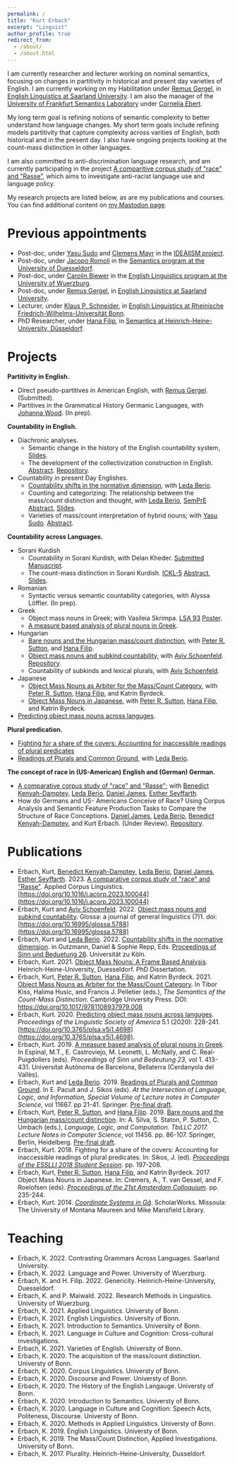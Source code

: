 ```yaml
---
permalink: /
title: "Kurt Erbach"
excerpt: "Linguist"
author_profile: true
redirect_from: 
  - /about/
  - /about.html
---
```


I am currently researcher and lecturer working on nominal semantics, focusing on changes in partitivity in historical and present day varieties of English. I am currently working on my Habilitation under [Remus Gergel](https://www.uni-saarland.de/lehrstuhl/gergel/facultystaff/englishlinguisticfaculty/prof-dr-remus-gergel.html), in [English Linguistics at Saarland University](https://www.uni-saarland.de/lehrstuhl/gergel.html). I am also the manager of the [University of Frankfurt Semantics Laboratory](https://www.linguistik-in-frankfurt.de/en/front-page/en/#pll_switcher) under  [Cornelia Ebert](https://user.uni-frankfurt.de/~coebert/).

My long term goal is refining notions of semantic complexity to better understand how language changes. My short term goals include refining models partitivity that capture complexity across varities of English, both historical and in the present day. I also have ongoing projects looking at the count-mass distinction in other languages. 

I am also committed to anti-discrimination language research, and am currently participating in the project [A comparitive corpus study of "race" and "Rasse"](https://das-r-wort.com/), which aims to investigate anti-racist language use and language policy. 

My research projects are listed below, as are my publications and courses. You can find additional content on [my Mastodon page](https://lingo.lol/@kerbach2). 

Previous appointments
======
* Post-doc, under [Yasu Sudo](https://www.ucl.ac.uk/~ucjtudo/) and [Clemens Mayr](https://www.uni-goettingen.de/de/clemens+steiner-mayr/569384.html) in the [IDEAlISM project](https://dynamicalternatives.wordpress.com/).
* Post-doc, under [Jacopo Romoli](https://www.isi.hhu.de/bereiche-des-institutes/semantik/romoli) in the [Semantics program at the University of Duesseldorf](https://www.isi.hhu.de/bereiche-des-institutes/semantik).
* Post-doc, under [Carolin Biewer](https://www.neuphil.uni-wuerzburg.de/en/anglistik/abteilungen/englische-sprachwissenschaft/team/biewer/) in the [English Linguistics program at the University of Wuerzburg](https://www.neuphil.uni-wuerzburg.de/en/anglistik/abteilungen/englische-sprachwissenschaft/startseite/). 
* Post-doc, under [Remus Gergel](https://www.uni-saarland.de/lehrstuhl/gergel/facultystaff/englishlinguisticfaculty/prof-dr-remus-gergel.html), in [English Linguistics at Saarland University](https://www.uni-saarland.de/lehrstuhl/gergel.html). 
* Lecturer, under [Klaus P. Schneider](https://www.applied-linguistics.uni-bonn.de/en/people/emeritus/schneider), in [English Linguistics at Rheinische Friedrich-Wilhelms-Universität Bonn](https://www.applied-linguistics.uni-bonn.de/en). 
* PhD Researcher, under [Hana Filip](https://user.phil.hhu.de/~filip/Publications.htm), in [Semantics at Heinrich-Heine-University, Düsseldorf](https://www.isi.hhu.de/). 

Projects
======
**Partitivity in English.**
* Direct pseudo-partitives in American English, with [Remus Gergel](https://www.uni-saarland.de/lehrstuhl/gergel/facultystaff/englishlinguisticfaculty/prof-dr-remus-gergel.html). (Submitted).
* Partitives in the Grammatical History Germanic Languages, with [Johanna Wood](https://pure.au.dk/portal/en/persons/johanna-wood(a511fcbe-5e6b-4d3e-b4ba-555286341c94).html). (In prep).

**Countability in English.**
* Diachronic analyses.
    * Semantic change in the history of the English countability system, [Slides](https://kerbach2.github.io/papers/Erbach_2021_Sem_change_Eng_countabiltiy_handout.pdf).
    * The development of the collectivization construction in English. [Abstract](https://kerbach2.github.io/papers/Erbach_2021_dev_coll_construction_abstract.pdf). [Repository](https://github.com/kerbach2/collectivization).
* Countability in present Day Englishes.
    * [Countability shifts in the normative dimension](https://kerbach2.github.io/erbach_berio_2021_countability_in_the_normative_dimension.pdf), with [Leda Berio](https://ledaberio.github.io).
    * Counting and categorizing: The relationship between the mass/count distinction and thought, with [Leda Berio](https://ledaberio.github.io), [SemPrE Abstract](https://user.phil.hhu.de/~filip/sempre.htm), [Slides](https://user.phil.hhu.de/~filip/Erbach.Berio.pdf). 
    * Varieties of mass/count interpretation of hybrid nouns; with [Yasu Sudo](https://www.ucl.ac.uk/~ucjtudo/). [Abstract](https://dgfs2023.uni-koeln.de/sites/dgfs2023/Booklet/DGfS2023_Cologne_ConferenceBooklet.pdf#page=136).

**Countability across Languages.**
* Sorani Kurdish
    * Countability in Sorani Kurdish, with Delan Kheder. [Submitted Manuscript](https://uni-bonn.sciebo.de/s/84afHsRKVFNnqfq).
    * The count-mass distinction in Sorani Kurdish. [ICKL-5](https://kurdishlinguistics2021.uni-graz.at/en/) [Abstract](https://uni-bonn.sciebo.de/s/mWi9egB9kBZgqGA), [Slides](https://uni-bonn.sciebo.de/s/aShYIY5SjWnVUzf).   
* Romanian
    * Syntactic versus semantic countability categories, with Alyssa Löffler. (In prep).
* Greek
    * Object mass nouns in Greek; with Vasileia Skrimpa. [LSA 93](https://www.linguisticsociety.org/event/lsa-2019-annual-meeting) [Poster](https://uni-bonn.sciebo.de/s/t09yWAizCja2Qz9).
    * [A measure based analysis of plural nouns in Greek](https://semanticsarchive.net/Archive/Tg3ZGI2M/Erbach.pdf).
* Hungarian
    * [Bare nouns and the Hungarian mass/count distinction](https://link.springer.com/chapter/10.1007/978-3-662-59565-7_5#citeas), with [Peter R. Sutton](http://peter-sutton.co.uk), and [Hana Filip](https://user.phil.hhu.de/~filip/).
    * [Object mass nouns and subkind countability](https://www.glossa-journal.org/article/id/5788/), with [Aviv Schoenfeld](https://avivschoenfeld.wordpress.com/). [Repository](https://github.com/kerbach2/subkindcountability022022).
    * Countability of subkinds and lexical plurals, with [Aviv Schoenfeld](https://avivschoenfeld.wordpress.com/).
* Japanese
    * [Object Mass Nouns as Arbiter for the Mass/Count Category](https://doi.org/10.1017/9781108937979.008), with [Peter R. Sutton](http://peter-sutton.co.uk), [Hana Filip](https://user.phil.hhu.de/~filip/), and Katrin Byrdeck.
    * [Object Mass Nouns in Japanese](https://semanticsarchive.net/Archive/jZiM2FhZ/AC2017-Proceedings.pdf), with [Peter R. Sutton](http://peter-sutton.co.uk), [Hana Filip](https://user.phil.hhu.de/~filip/), and Katrin Byrdeck.
* [Predicting object mass nouns across languges](http://journals.linguisticsociety.org/proceedings/index.php/PLSA/article/view/4698).

**Plural predication.**
* [Fighting for a share of the covers: Accounting for inaccessible readings of plural predicates](http://esslli2018.folli.info/wp-content/uploads/Proceedings-of-the-ESSLLI-2018-Student-Session.pdf)
* [Readings of Plurals and Common Ground](https://link.springer.com/chapter/10.1007/978-3-662-59620-3_2), with [Leda Berio](https://ledaberio.com/).

**The concept of race in (US-American) English and (German) German.**
* [A comparative corpus study of "race" and "Rasse"](https://www.sciencedirect.com/science/article/abs/pii/S2666799123000047?via%3Dihub); with [Benedict Kenyah-Damptey](https://www.philosophie.hhu.de/personal/philosophie-vi-philosophie-des-geistes-und-der-kognition/mitarbeiter/innen/benedict-kenyah-damptey), [Leda Berio](https://ledaberio.github.io), [Daniel James](https://philpeople.org/profiles/daniel-james-1), [Esther Seyffarth](https://user.phil.hhu.de/~seyffarth/index.html). 
* How do Germans and US-
Americans Conceive of Race? Using Corpus Analysis and Semantic Feature Production Tasks to Compare the Structure of Race Conceptions. [Daniel James](https://philpeople.org/profiles/daniel-james-1), [Leda Berio](https://ledaberio.com/), [Benedict Kenyah-Damptey](https://www.philosophie.hhu.de/personal/philosophie-vi-philosophie-des-geistes-und-der-kognition/mitarbeiter/innen/benedict-kenyah-damptey), and Kurt Erbach. (Under Review). [Repository](https://github.com/kerbach2/dasRwort).

Publications
======
* Erbach, Kurt, [Benedict Kenyah-Damptey](https://www.philosophie.hhu.de/personal/philosophie-vi-philosophie-des-geistes-und-der-kognition/mitarbeiter/innen/benedict-kenyah-damptey), [Leda Berio](https://ledaberio.github.io), [Daniel James](https://philpeople.org/profiles/daniel-james-1), [Esther Seyffarth](https://user.phil.hhu.de/~seyffarth/index.html). 2023. [A comparative corpus study of "race" and "Rasse"](https://www.sciencedirect.com/science/article/abs/pii/S2666799123000047?via%3Dihub). Applied Corpus Linguistics. [https://doi.org/10.1016/j.acorp.2023.100044](https://doi.org/10.1016/j.acorp.2023.100044)
* Erbach, Kurt and [Aviv Schoenfeld](https://avivschoenfeld.wordpress.com/). 2022. [Object mass nouns and subkind countability](https://www.glossa-journal.org/article/id/5788/). Glossa: a journal of general linguistics (7)1. doi: [https://doi.org/10.16995/glossa.5788](https://doi.org/10.16995/glossa.5788)
* Erbach, Kurt and [Leda Berio](https://ledaberio.com/). 2022. [Countability shifts in the normative dimension](https://kerbach2.github.io/erbach_berio_2021_countability_in_the_normative_dimension.pdf). in Gutzmann, Daniel & Sophie Repp, Eds. [Proceedings of Sinn und Beduetung 26](https://ruhr-uni-bochum.sciebo.de/s/7mmqET55GSGUh46). Universität zu Köln.
* Erbach, Kurt. 2021. [Object Mass Nouns: A Frame Based Analysis](https://docserv.uni-duesseldorf.de/servlets/DerivateServlet/Derivate-59676/kurt%20erbach.thesis.pdf). Heinrich-Heine-University, Duesseldorf. PhD Dissertation.
* Erbach, Kurt, [Peter R. Sutton](http://peter-sutton.co.uk), [Hana Filip](https://user.phil.hhu.de/~filip/), and Katrin Byrdeck. 2021. [Object Mass Nouns as Arbiter for the Mass/Count Category](https://doi.org/10.1017/9781108937979.008). In Tibor Kiss, Halima Husic, and Francis J. Pelletier (eds.), *The Semantics of the Count-Mass Distinction*. Cambridge University Press. DOI: https://doi.org/10.1017/9781108937979.008
* Erbach, Kurt. 2020. [Predicting object mass nouns across languges](http://journals.linguisticsociety.org/proceedings/index.php/PLSA/article/view/4698). *Proceedings of the Linguistic Society of America* 5.1 (2020): 228-241. [https://doi.org/10.3765/plsa.v5i1.4698](https://doi.org/10.3765/plsa.v5i1.4698).
* Erbach, Kurt. 2019. [A measure based analysis of plural nouns in Greek](https://semanticsarchive.net/Archive/Tg3ZGI2M/Erbach.pdf). In Espinal, M.T., E. Castroviejo, M. Leonetti, L. McNally, and C. Real-Puigdollers (eds). *Proceedings of Sinn und Bedeutung 23*, vol 1. 413-431. Universitat Autònoma de Barcelona, Bellaterra (Cerdanyola del Vallès).
* Erbach, Kurt and [Leda Berio](https://ledaberio.com/). 2019. [Readings of Plurals and Common Ground](https://link.springer.com/chapter/10.1007/978-3-662-59620-3_2). In E. Pacuit and J. Sikos (eds). *At the Intersection of Language, Logic, and Information, Special Volume of Lecture notes in Computer Science*, vol 11667. pp 21-41. Springer. [Pre-final draft](https://kerbach2.github.io/papers/erbach_berio_2019_plurals_common_ground.pdf).
* Erbach, Kurt, [Peter R. Sutton](http://peter-sutton.co.uk), and [Hana Filip](https://user.phil.hhu.de/~filip/). 2019. [Bare nouns and the Hungarian mass/count distinction](https://link.springer.com/chapter/10.1007/978-3-662-59565-7_5#citeas). In: A. Silva, S. Staton, P. Sutton, C. Umbach (eds.), *Language, Logic, and Computation. TbiLLC 2017. Lecture Notes in Computer Science*, vol 11456. pp. 86-107. Springer, Berlin, Heidelberg. [Pre-final draft](https://kerbach2.github.io/papers/erbach_sutton_filip_2019_Hungarian.pdf).
* Erbach, Kurt. 2018. Fighting for a share of the covers: Accounting for inaccessible readings of plural predicates. In: Sikos, J. (ed). [*Proceedings of the ESSLLI 2018 Student Session*](http://esslli2018.folli.info/wp-content/uploads/Proceedings-of-the-ESSLLI-2018-Student-Session.pdf). pp. 197-208.
* Erbach, Kurt, [Peter R. Sutton](http://peter-sutton.co.uk), [Hana Filip](https://user.phil.hhu.de/~filip/), and Katrin Byrdeck. 2017. Object Mass Nouns in Japanese. In: Cremers, A., T. van Gessel, and F. Roelofsen (eds). [*Proceedings of the 21st Amsterdam Colloquium*](https://semanticsarchive.net/Archive/jZiM2FhZ/AC2017-Proceedings.pdf). pp. 235-244.
* Erbach, Kurt. 2014. [*Coordinate Systems in Gã*](https://scholarworks.umt.edu/etd/4289/). ScholarWorks. Missoula: The University of Montana Maureen and Mike Mansfield Library. 

Teaching
======

* Erbach, K. 2022. Contrasting Grammars Across Languages. Saarland University.
* Erbach, K. 2022. Language and Power. University of Wuerzburg.
* Erbach, K. and H. Filip. 2022. Genericity. Heinrich-Heine-University, Duesseldorf.
* Erbach, K. and P. Maiwald. 2022. Research Methods in Linguistics. University of Wuerzburg.
* Erbach, K. 2021. Applied Linguistics. Universty of Bonn.
* Erbach, K. 2021. English Linguistics. University of Bonn.
* Erbach, K. 2021. Introduction to Semantics. University of Bonn.
* Erbach, K. 2021. Language in Culture and Cognition: Cross-cultural investigations.
* Erbach, K. 2021. Varieties of English. University of Bonn.
* Erbach, K. 2020. The acquisition of the mass/count distinction. Universty of Bonn.
* Erbach, K. 2020. Corpus Linguistics. Universty of Bonn.
* Erbach, K. 2020. Discourse and Power. Universty of Bonn.
* Erbach, K. 2020. The History of the English Langauge. Universty of Bonn.
* Erbach, K. 2020. Introduction to Semantics. Universty of Bonn.
* Erbach, K. 2020. Language in Culture and Cognition: Speech Acts, Politeness, Discourse. Universty of Bonn.
* Erbach, K. 2020. Methods in Applied Linguistics. Universty of Bonn.
* Erbach, K. 2019. English Linguistics. Universty of Bonn.
* Erbach, K. 2019. The Mass/Count Distinction, Applied Investigations. University of Bonn.
* Erbach, K. 2017. Plurality. Heinrich-Heine-University, Dusseldorf.
